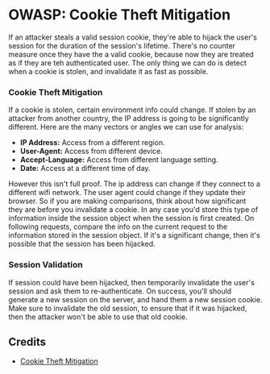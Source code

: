# OWASP: Cookie Theft Mitigation

If an attacker steals a valid session cookie, they're able to hijack the user's session for the duration of the session's lifetime. There's no counter measure once they have the a valid cookie, because now they are treated as if they are teh authenticated user. The only thing we can do is detect when a cookie is stolen, and invalidate it as fast as possible.

### Cookie Theft Mitigation
If a cookie is stolen, certain environment info could change. If stolen by an attacker from another country, the IP address is going to be significantly different. Here are the many vectors or angles we can use for analysis:
- **IP Address:** Access from a different region.
- **User-Agent:** Access from different device.
- **Accept-Language:** Access from different language setting.
- **Date:** Access at a different time of day.

However this isn't full proof. The ip address can change if they connect to a different wifi network. The user agent could change if they update their browser. So if you are making comparisons, think about how significant they are before you invalidate a cookie. In any case you'd store this type of information inside the session object when the session is first created. On following requests, compare the info on the current request to the information stored in the session object. If it's a significant change, then it's possible that the session has been hijacked. 

### Session Validation
If session could have been hijacked, then temporarily invalidate the user's session and ask them to re-authenticate. On success, you'll should generate a new session on the server, and hand them a new session cookie. Make sure to invalidate the old session, to ensure that if it was hijacked, then the attacker won't be able to use that old cookie.

## Credits
- [Cookie Theft Mitigation](https://cheatsheetseries.owasp.org/cheatsheets/Cookie_Theft_Mitigation_Cheat_Sheet.html)